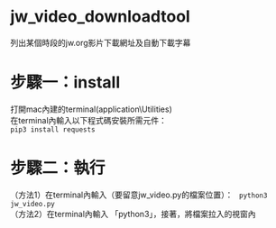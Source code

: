 # jw_video_downloadtool
列出某個時段的jw.org影片下載網址及自動下載字幕
# 步驟一：install   
打開mac內建的terminal(application\Utilities)    
在terminal內輸入以下程式碼安裝所需元件：    
```pip3 install requests```
# 步驟二：執行
（方法1）在terminal內輸入（要留意jw_video.py的檔案位置）：
``` python3 jw_video.py```    
（方法2）在terminal內輸入 「python3」，接著，將檔案拉入的視窗內
